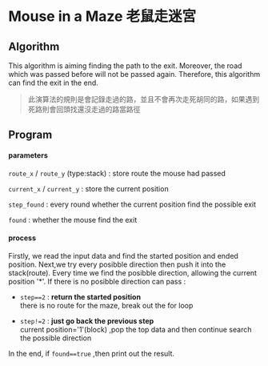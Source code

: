 # Mouse in a Maze 老鼠走迷宮

## Algorithm
This algorithm is aiming finding the path to the exit. Moreover, the road which was passed before will not be passed again. 
Therefore, this algorithm can find the exit in the end.  
> 此演算法的規則是會記錄走過的路，並且不會再次走死胡同的路，如果遇到死路則會回頭找還沒走過的路當路徑

## Program
#### parameters  
`route_x` / `route_y` (type:stack) : store route the mouse had passed  

`current_x` / `current_y` : store the current position  

`step_found` : every round whether the current position find the possible exit  

`found` : whether the mouse find the exit  

#### process
Firstly, we read the input data and find the started position and ended position. 
Next,we try every posibble direction then push it into the stack(route).
Every time we find the posibble direction, allowing the current position '\*'.
If there is no posibble direction can pass :  
* `step==2` : **return the started position**  
there is no route for the maze, break out the for loop  

* `step!=2` : **just go back the previous step**  
current position='1'(block) ,pop the top data and then continue search the possible direction  

In the end, if `found==true` ,then print out the result.  
